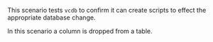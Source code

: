 This scenario tests `vcdb` to confirm it can create scripts to effect the appropriate database change.

In this scenario a column is dropped from a table.